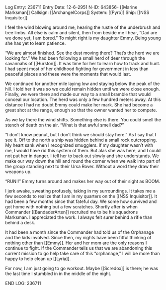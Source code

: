 Log Entry: 236711
Entry Date: 12-6-2951
N-ID: 643856- [[Marine Marksman]]
Callsign: [[ArchangelCorps]]
System: [[Pyro]]
Ship: [[NSS Inquisitor]]

  

I feel the wind blowing around me, hearing the rustle of the underbrush and tree limbs. All else is calm and silent, then from beside me I hear, “Dad are we done yet, I am bored.” To might right is my daughter Emmy. Being young she has yet to learn patience.  

“We are almost finished. See the dust moving there? That’s the herd we are looking for.” We had been following a small herd of deer through the savannahs of [[Hurston]]. It was time for her to learn how to track and hunt. I had spent most of her childhood fighting for government in less than peaceful places and these were the moments that would last.  

We continued for another mile laying low and staying below the peak of the hill. I told her it was so we could remain hidden until we were close enough. Finally, we were there and made our way to a small bramble that would conceal our location. The herd was only a few hundred meters away. At this distance I had no doubt Emmy could make her mark. She had become a great shot at the range, enough so that the owner wanted her to compete.  

As we lay there the wind shifts. Something else is there. You could smell the stench of death on the air. “What is that awful smell dad?”  

“I don’t know peanut, but I don’t think we should stay here.” As I say that I see it. Off to the north a ship was hidden behind a small rock outcropping. My heart sank when I recognized smugglers. If my daughter wasn’t with me, I would have rid this system of them. But alas she was here, and I could not put her in danger. I tell her to back out slowly and she understands. We make our way down the hill and round the corner when we walk into part of the group standing next to their Ursa Rover. Without a word they draw their weapons up.  

“RUN!!” Emmy turns around and makes her way out of their sight as BOOM.  

I jerk awake, sweating profusely, taking in my surroundings. It takes me a few seconds to realize that I am in my quarters on the [[NSS Inquisitor]]. It had been a few months since that fateful day. We some how survived and got home with nothing but a few scratches. Shortly after is when Commander [[BandaderArten]] recruited me to be his squadrons Marksman. I appreciated the work. I always felt surer behind a rifle than behind a desk.  

It had been a month since the Commander had told us of the Orphanage and the kids involved. Since then, my nights have been fitful thinking of nothing other than [[Emmy]]. Her and her mom are the only reasons I continue to fight. If the Commander tells us that we are abandoning this current mission to go help take care of this “orphanage,” I will be more than happy to help clean up [[Lyria]].  

For now, I am just going to go workout. Maybe [[Scredox]] is there; he was the last time I stumbled in in the middle of the night.  

END LOG: 236711